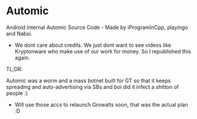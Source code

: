 # Automic
Android Internal Automic Source Code - Made by iProgramInCpp, playingo and Nabsi.

- We dont care about credits. We just dont want to see videos like Kryptonware who make use of our work for money. So I republished this again.


TL;DR:

Automic was a worm and a mass botnet built for GT so that it keeps spreading and auto-advertising via SBs and boi did it infect a shitton of people :)
- Will use those accs to relaunch Growalts soon, that was the actual plan :D
